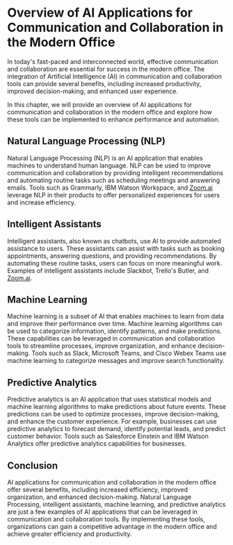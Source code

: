 Overview of AI Applications for Communication and Collaboration in the Modern Office
===================================================================================================================================================================

In today's fast-paced and interconnected world, effective communication and collaboration are essential for success in the modern office. The integration of Artificial Intelligence (AI) in communication and collaboration tools can provide several benefits, including increased productivity, improved decision-making, and enhanced user experience.

In this chapter, we will provide an overview of AI applications for communication and collaboration in the modern office and explore how these tools can be implemented to enhance performance and automation.

Natural Language Processing (NLP)
---------------------------------

Natural Language Processing (NLP) is an AI application that enables machines to understand human language. NLP can be used to improve communication and collaboration by providing intelligent recommendations and automating routine tasks such as scheduling meetings and answering emails. Tools such as Grammarly, IBM Watson Workspace, and [Zoom.ai](http://Zoom.ai) leverage NLP in their products to offer personalized experiences for users and increase efficiency.

Intelligent Assistants
----------------------

Intelligent assistants, also known as chatbots, use AI to provide automated assistance to users. These assistants can assist with tasks such as booking appointments, answering questions, and providing recommendations. By automating these routine tasks, users can focus on more meaningful work. Examples of intelligent assistants include Slackbot, Trello's Butler, and [Zoom.ai](http://Zoom.ai).

Machine Learning
----------------

Machine learning is a subset of AI that enables machines to learn from data and improve their performance over time. Machine learning algorithms can be used to categorize information, identify patterns, and make predictions. These capabilities can be leveraged in communication and collaboration tools to streamline processes, improve organization, and enhance decision-making. Tools such as Slack, Microsoft Teams, and Cisco Webex Teams use machine learning to categorize messages and improve search functionality.

Predictive Analytics
--------------------

Predictive analytics is an AI application that uses statistical models and machine learning algorithms to make predictions about future events. These predictions can be used to optimize processes, improve decision-making, and enhance the customer experience. For example, businesses can use predictive analytics to forecast demand, identify potential leads, and predict customer behavior. Tools such as Salesforce Einstein and IBM Watson Analytics offer predictive analytics capabilities for businesses.

Conclusion
----------

AI applications for communication and collaboration in the modern office offer several benefits, including increased efficiency, improved organization, and enhanced decision-making. Natural Language Processing, intelligent assistants, machine learning, and predictive analytics are just a few examples of AI applications that can be leveraged in communication and collaboration tools. By implementing these tools, organizations can gain a competitive advantage in the modern office and achieve greater efficiency and productivity.

